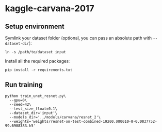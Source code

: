 # kaggle-carvana-2017

## Setup environment

Symlink your dataset folder (optional, you can pass an absolute path with `--dataset-dir`):
```
ln -s /path/to/dataset input
```

Install all the required packages:
```
pip install -r requirements.txt
```

## Run training

```
python train_unet_resnet.py\
  --gpu=0\
  --seed=42\
  --test_size_float=0.1\
  --dataset_dir='input'\
  --models_dir='../models/carvana/resnet_2'\
  --weights='weights/resnet-on-test-combined-19200.000010-0-0.0037752-99.6908383.h5'
```
